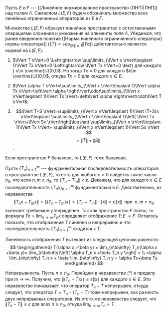 Пусть $E$ и $F$ --- [[Линейное нормированное пространство (ЛНП)|ЛНП]] над полем $\Lambda$. Символом $L(E,F)$ будем обозначать множество всех линейных ограниченных операторов из $E$ в $F$.

Множество $L(E,F)$ образует линейное пространство с естественными операциями сложения и умножения на элементы поля $\Lambda$. Убедимся, что ранее введенное понятие [[Норма линейного ограниченного оператора|нормы оператора]] ($\lVert T \rVert=\sup_{\lVert x \rVert\leqslant 1}\lVert Tx \rVert$) действительно является нормой на $L(E,F)$.

1)  $\lVert T \rVert=0 \Leftrightarrow \sup\limits_{\lVert x \rVert\leqslant 1}\lVert Tx \rVert=0 \Leftrightarrow \lVert Tx \rVert=0 \text{ для каждого } x\in \overline{U}(0,1)$. Но тогда $Tx=0$ для каждого $x\in \overline{U}(0,1)$, откуда $Tx=0$  для каждого $x\in E$;

2)  $\lVert \alpha T \rVert=\sup\limits_{\lVert x \rVert\leqslant 1}\lVert \alpha Tx \rVert=\left\lvert \alpha \right\rvert\cdot\sup\limits_{\lVert x \rVert\leqslant 1}\lVert Tx \rVert=\left\lvert \alpha \right\rvert\cdot\lVert T \rVert$;

3)  $$\lVert T+S \rVert=\sup\limits_{\lVert x \rVert\leqslant 1}\lVert (T+S)x \rVert\leqslant \sup\limits_{\lVert x \rVert\leqslant 1}\left( \lVert Tx \rVert+\lVert Sx \rVert\right)\leqslant
    \sup\limits_{\lVert x \rVert\leqslant 1}\lVert Tx \rVert+
    \sup\limits_{\lVert x \rVert\leqslant 1}\lVert Sx \rVert =$$
    $$=\lVert T \rVert+\lVert S \rVert$$. 

Если пространство $F$ банахово, то $L(E,F)$ тоже банахово.

Пусть $\{T_n\}_{n=1}^\infty$ --- фундаментальная последовательность операторов в пространстве $L(E,F)$, то есть для любого $\varepsilon>0$ найдётся такое число $n_0$, что если $n, m \geqslant n_0$, то $\left\lVert T_n-T_m \right\rVert<\varepsilon$. Докажем, что для каждого $x\in E$ последовательность $\{T_n x\}_{n=1}^\infty$ фундаментальна в $F$. 
Действительно, из неравенства $$\lVert T_n x-T_m x \rVert=\lVert (T_n-T_m)x \rVert\leqslant \left\lVert T_n-T_m \right\rVert\cdot \lVert x \rVert<\varepsilon\lVert x \rVert\  \text{ при }\  n, m \geqslant n_0$$ вытекает требуемое утверждение. Так как пространство $F$ полно, то формула $Tx = \lim_{n\to\infty}T_nx$ определяет отображение $T\colon E\to F$. 
Осталось показать, что отображение $T$ линейно и непрерывно и что последовательность $\{T_n\}_{n=1}^\infty$ сходится к $T$.

Линейность отображения $T$ вытекает из следующей цепочки равенств: 
$$
\begin{gathered}
T(\alpha x +\beta y) = \lim_{n\to\infty} T_n(\alpha x +\beta y)=
\lim_{n\to\infty}\left( \alpha T_n x +\beta T_n y \right) =
\\
=\alpha \lim_{n\to\infty} T_n x + \beta \lim_{n\to\infty} T_n y = \alpha Tx+\beta Ty.
\end{gathered}
$$

Непрерывность. 
Пусть $n\geqslant n_0$. 
Перейдем в неравенстве $(\ast)$ к пределу при $m\to\infty$. 
Получим, что $\lVert (T_n-T)x \rVert\leqslant \varepsilon\lVert x \rVert$ для каждого $x\in E$. 
Это неравенство показывает, что оператор $T_n-T$ непрерывен, откуда следует, что оператор $T=T_n-(T_n-T)$ тоже непрерывен, как разность двух непрерывных операторов. Из этого же неравенства следует, что $\lVert T_n-T \rVert\leqslant \varepsilon$ для всех $n\geqslant n_0$, откуда $\lim_{n\to\infty}T_n=T$.